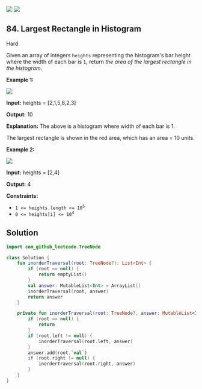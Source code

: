 [![](https://img.shields.io/github/stars/javadev/LeetCode-in-Kotlin?label=Stars&style=flat-square)](https://github.com/javadev/LeetCode-in-Kotlin)
[![](https://img.shields.io/github/forks/javadev/LeetCode-in-Kotlin?label=Fork%20me%20on%20GitHub%20&style=flat-square)](https://github.com/javadev/LeetCode-in-Kotlin/fork)

## 84\. Largest Rectangle in Histogram

Hard

Given an array of integers `heights` representing the histogram's bar height where the width of each bar is `1`, return _the area of the largest rectangle in the histogram_.

**Example 1:**

![](https://assets.leetcode.com/uploads/2021/01/04/histogram.jpg)

**Input:** heights = [2,1,5,6,2,3]

**Output:** 10

**Explanation:** The above is a histogram where width of each bar is 1. 

The largest rectangle is shown in the red area, which has an area = 10 units.

**Example 2:**

![](https://assets.leetcode.com/uploads/2021/01/04/histogram-1.jpg)

**Input:** heights = [2,4]

**Output:** 4

**Constraints:**

*   <code>1 <= heights.length <= 10<sup>5</sup></code>
*   <code>0 <= heights[i] <= 10<sup>4</sup></code>

## Solution

```kotlin
import com_github_leetcode.TreeNode

class Solution {
    fun inorderTraversal(root: TreeNode?): List<Int> {
        if (root == null) {
            return emptyList()
        }
        val answer: MutableList<Int> = ArrayList()
        inorderTraversal(root, answer)
        return answer
    }

    private fun inorderTraversal(root: TreeNode?, answer: MutableList<Int>) {
        if (root == null) {
            return
        }
        if (root.left != null) {
            inorderTraversal(root.left, answer)
        }
        answer.add(root.`val`)
        if (root.right != null) {
            inorderTraversal(root.right, answer)
        }
    }
}
```